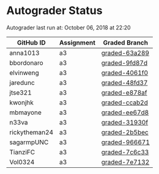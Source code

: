 # Autograder Status
Autograder last run at: October 06, 2018 at 22:20

| GitHub ID | Assignment | Graded Branch |
|-----------|------------|---------------|
| anna1013 | a3 | [graded-63a289](https://github.com/Fall2018COMP401-001/a3-anna1013/tree/graded-63a289) | 
| bbordonaro | a3 | [graded-9fd87d](https://github.com/Fall2018COMP401-001/a3-bbordonaro/tree/graded-9fd87d) | 
| elvinweng | a3 | [graded-4061f0](https://github.com/Fall2018COMP401-001/a3-elvinweng/tree/graded-4061f0) | 
| jaredunc | a3 | [graded-48fd37](https://github.com/Fall2018COMP401-001/a3-jaredunc/tree/graded-48fd37) | 
| jtse321 | a3 | [graded-e878af](https://github.com/Fall2018COMP401-001/a3-jtse321/tree/graded-e878af) | 
| kwonjhk | a3 | [graded-ccab2d](https://github.com/Fall2018COMP401-001/a3-kwonjhk/tree/graded-ccab2d) | 
| mbmayone | a3 | [graded-ee67d8](https://github.com/Fall2018COMP401-001/a3-mbmayone/tree/graded-ee67d8) | 
| n33va | a3 | [graded-31930f](https://github.com/Fall2018COMP401-001/a3-n33va/tree/graded-31930f) | 
| rickytheman24 | a3 | [graded-2b5bec](https://github.com/Fall2018COMP401-001/a3-rickytheman24/tree/graded-2b5bec) | 
| sagarmpUNC | a3 | [graded-966671](https://github.com/Fall2018COMP401-001/a3-sagarmpUNC/tree/graded-966671) | 
| TianziFC | a3 | [graded-7c6c33](https://github.com/Fall2018COMP401-001/a3-TianziFC/tree/graded-7c6c33) | 
| Vol0324 | a3 | [graded-7e7132](https://github.com/Fall2018COMP401-001/a3-Vol0324/tree/graded-7e7132) | 
